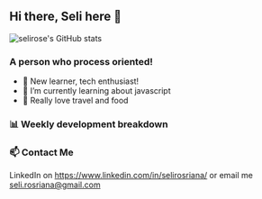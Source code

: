 ## Hi there, Seli here 👋

![selirose's GitHub stats](https://github-readme-stats.vercel.app/api?username=selirose&hide=contribs,prs)

### A person who process oriented!
- 🔭 New learner, tech enthusiast!
- 🌱 I’m currently learning about javascript
- 🥘 Really love travel and food 

### 📊 Weekly development breakdown

<!--START_SECTION:waka-->
<!--END_SECTION:waka-->

### 📫 Contact Me
LinkedIn on https://www.linkedin.com/in/selirosriana/ or email me seli.rosriana@gmail.com
